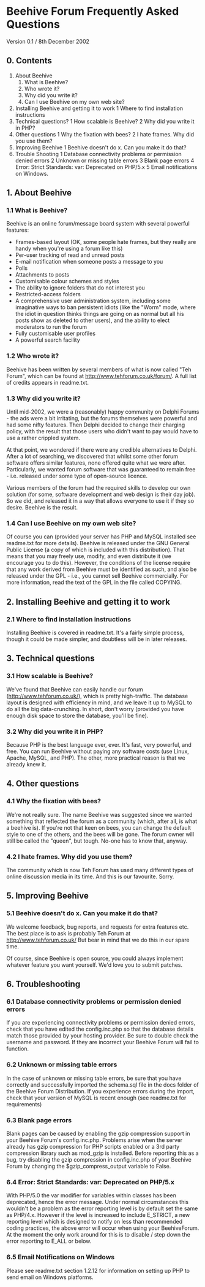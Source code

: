 # Beehive Forum Frequently Asked Questions

Version 0.1 / 8th December 2002

## 0. Contents

1. About Beehive
    1. What is Beehive?
    2. Who wrote it?
    3. Why did you write it?
    4. Can I use Beehive on my own web site?
2. Installing Beehive and getting it to work
    1 Where to find installation instructions
3. Technical questions?
    1 How scalable is Beehive?
    2 Why did you write it in PHP?
4. Other questions
    1 Why the fixation with bees?
    2 I hate frames. Why did you use them?
5. Improving Beehive
    1 Beehive doesn't do x. Can you make it do that?
6. Trouble Shooting
    1 Database connectivity problems or permission denied errors
    2 Unknown or missing table errors
    3 Blank page errors
    4 Error: Strict Standards: var: Deprecated on PHP/5.x
    5 Email notifications on Windows.

## 1. About Beehive

### 1.1 What is Beehive?

Beehive is an online forum/message board system with several powerful 
features:
- Frames-based layout (OK, some people hate frames, but they really 
  are handy when you're using a forum like this)
- Per-user tracking of read and unread posts
- E-mail notification when someone posts a message to you
- Polls
- Attachments to posts
- Customisable colour schemes and styles
- The ability to ignore folders that do not interest you
- Restricted-access folders
- A comprehensive user administration system, including some 
  imaginative ways to ban persistent idiots (like the "Worm" 
  mode, where the idiot in question thinks things are going
  on as normal but all his posts show as deleted to other 
  users), and the ability to elect moderators to run the forum
- Fully customisable user profiles
- A powerful search facility

### 1.2 Who wrote it?

Beehive has been written by several members of what is now called 
"Teh Forum", which can be found at http://www.tehforum.co.uk/forum/. 
A full list of credits appears in readme.txt.

### 1.3 Why did you write it?

Until mid-2002, we were a (reasonably) happy community on Delphi 
Forums - the ads were a bit irritating, but the forums themselves
were powerful and had some nifty features. Then Delphi decided to
change their charging policy, with the result that those users who
didn't want to pay would have to use a rather crippled system.

At that point, we wondered if there were any credible alternatives
to Delphi. After a lot of searching, we discovered that whilst some
other forum software offers similar features, none offered quite what
we were after. Particularly, we wanted forum software that was
guaranteed to remain free - i.e. released under some type of 
open-source licence.

Various members of the forum had the required skills to develop our
own solution (for some, software development and web design is their
day job). So we did, and released it in a way that allows everyone
to use it if they so desire. Beehive is the result.

### 1.4 Can I use Beehive on my own web site?

Of course you can (provided your server has PHP and MySQL installed
see readme.txt for more details). Beehive is released under the GNU 
General Public License (a copy of which is included with this 
distribution). That means that you may freely use, modify, and even
distribute it (we encourage you to do this). However, the conditions
of the license require that any work derived from Beehive must be
identified as such, and also be released under the GPL - i.e., you
cannot sell Beehive commercially. For more information, read the 
text of the GPL in the file called COPYING.

## 2. Installing Beehive and getting it to work

### 2.1 Where to find installation instructions

Installing Beehive is covered in readme.txt. It's a fairly simple
process, though it could be made simpler, and doubtless will be in
later releases.

## 3. Technical questions

### 3.1 How scalable is Beehive?

We've found that Beehive can easily handle our forum 
(http://www.tehforum.co.uk/), which is pretty high-traffic. The 
database layout is designed with efficiency in mind, and we leave it
up to MySQL to do all the big data-crunching. In short, don't worry
(provided you have enough disk space to store the database, you'll be
fine).

### 3.2 Why did you write it in PHP?

Because PHP is the best language ever, ever. It's fast, very powerful,
and free. You can run Beehive without paying any software costs (use
Linux, Apache, MySQL, and PHP). The other, more practical reason is
that we already knew it.

## 4. Other questions

### 4.1 Why the fixation with bees?

We're not really sure. The name Beehive was suggested since we wanted
something that reflected the forum as a community (which, after all,
is what a beehive is). If you're not that keen on bees, you can change
the default style to one of the others, and the bees will be gone.
The forum owner will still be called the "queen", but tough. No-one
has to know that, anyway.

### 4.2 I hate frames. Why did you use them?

The community which is now Teh Forum has used many different types of
online discussion media in its time. And this is our favourite. Sorry.

## 5. Improving Beehive

### 5.1 Beehive doesn't do x. Can you make it do that?

We welcome feedback, bug reports, and requests for extra features etc.
The best place is to ask is probably Teh Forum at 
http://www.tehforum.co.uk/ But bear in mind that we do this in our
spare time.

Of course, since Beehive is open source, you could always implement
whatever feature you want yourself. We'd love you to submit patches.

## 6. Troubleshooting

### 6.1 Database connectivity problems or permission denied errors

If you are experiencing connectivity problems or permission denied
errors, check that you have edited the config.inc.php so that the
database details match those provided by your hosting provider. Be
sure to double check the username and password. If they are incorrect
your Beehive Forum will fail to function.

### 6.2 Unknown or missing table errors

In the case of unknown or missing table errors, be sure that you have
correctly and successfully imported the schema.sql file in the docs
folder of the Beehive Forum Distribution. If you experience errors
during the import, check that your version of MySQL is recent enough
(see readme.txt for requirements)

### 6.3 Blank page errors

Blank pages can be caused by enabling the gzip compression support
in your Beehive Forum's config.inc.php. Problems arise when the server
already has gzip compression for PHP scripts enabled or a 3rd party
compression library such as mod_gzip is installed. Before reporting
this as a bug, try disabling the gzip compression in config.inc.php
of your Beehive Forum by changing the $gzip_compress_output variable
to False.

### 6.4 Error: Strict Standards: var: Deprecated on PHP/5.x

With PHP/5.0 the var modifier for variables within classes has been
deprecated, hence the error message. Under normal circumstances this
wouldn't be a problem as the error reporting level is by default set
the same as PHP/4.x. However if the level is increased to include
E_STRICT, a new reporting level which is designed to notify on less
than recommended coding practices, the above error will occur when
using your BeehiveForum. At the moment the only work around for this
is to disable / step down the error reporting to E_ALL or below.

### 6.5 Email Notifications on Windows

Please see readme.txt section 1.2.12 for information on setting up 
PHP to send email on Windows platforms.